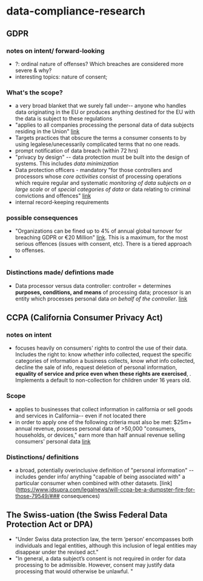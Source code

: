 # data-compliance-research

## GDPR 

### notes on intent/ forward-looking 

- ?: ordinal nature of offenses? Which breaches are considered more severe & why?
- interesting topics: nature of consent; 

### What's the scope?
  - a very broad blanket that we surely fall under-- anyone who handles data originating in the EU or produces anything destined for the EU with the data is subject to these regulations
  - "applies to all companies processing the personal data of data subjects residing in the Union" [link](https://eugdpr.org/the-regulation/)
  - Targets practices that obscure the terms a consumer consents to by using legalese/unecessarily complicated terms that no one reads. 
  - prompt notification of data breach (within 72 hrs)
  - "privacy by design" -- data protection must be built into the design of systems. This includes *data minimization*
  - Data protection officers - mandatory "for those controllers and processors whose *core activities* consist of processing operations which require regular and systematic *monitoring of data subjects on a large scale* or of *special categories of data* or data relating to criminal convictions and offences" [link](https://eugdpr.org/the-regulation/)
  - internal record-keeping requirements
  
### possible consequences
- "Organizations can be fined up to 4% of annual global turnover for breaching GDPR or €20 Million" [link](https://eugdpr.org/the-regulation/gdpr-faqs/). This is a maximum, for the most serious offences (issues with consent, etc). There is a tiered approach to offenses. 
- 

### Distinctions made/ defintions made

- Data processor versus data controller: controller = determines **purposes, conditions, and means** of processing data; processor is an entity which processes personal data *on behalf of the controller*. [link](https://eugdpr.org/the-regulation/gdpr-faqs/)


## CCPA (California Consumer Privacy Act)

### notes on intent
- focuses heavily on consumers' rights to control the use of their data. Includes the right to: know *whether* info collected, request the specific categories of information a business collects, know *what* info collected, decline the sale of info, request deletion of personal information, **equality of service and price even when these rights are exercised**, . Implements a default to non-collection for children under 16 years old. 
### Scope
- applies to businesses that collect information in california or sell goods and services in California-- even if not located there
- in order to apply one of the following criteria must also be met: $25m+ annual revenue, possess personal data of >50,000 "consumers, households, or devices," earn more than half annual revenue selling consumers' personal data [link](https://www.dickinson-wright.com/news-alerts/californias-data-privacy-law)


### Distinctions/ definitions

- a broad, potentially overinclusive definition of "personal information" -- includes gender info/ anything "capable of being associated with" a particular consumer when combined with other datasets. [link](https://www.jdsupra.com/legalnews/will-ccpa-be-a-dumpster-fire-for-those-79549/### consequences)

## The Swiss-uation (the Swiss Federal Data Protection Act or DPA)

- "Under Swiss data protection law, the term ‘person’ encompasses both individuals and legal entities, although this inclusion of legal entities may disappear under the revised act."
- "In general, a data subject’s consent is not required in order for data processing to be admissible. However, consent may justify data processing that would otherwise be unlawful. "
